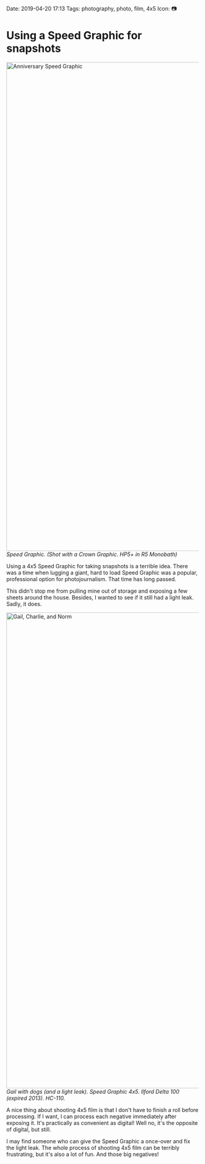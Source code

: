 Date: 2019-04-20 17:13
Tags: photography, photo, film, 4x5
Icon: 📷

# Using a Speed Graphic for snapshots

<a data-flickr-embed="true"  href="https://www.flickr.com/photos/jbaty/25225298385/in/photolist-24Zog22-DSwAcv-o4U69z-Er5fnF-gdcQAQ-E8aGoT-sDmSst-nScxN7-rEFb1d-P3iMMb-P8rrmj-LHy85k-LAdVW3-vyv6Y3" title="Anniversary Speed Graphic"><img src="https://live.staticflickr.com/1641/25225298385_dd2ba0233a_h.jpg" width="1600" height="1280" alt="Anniversary Speed Graphic"></a>
_Speed Graphic. (Shot with a Crown Graphic. HP5+ in R5 Monobath)_


Using a 4x5 Speed Graphic for taking snapshots is a terrible idea. There was a time when lugging a giant, hard to load Speed Graphic was a popular, professional option for photojournalism. That time has long passed.

This didn't stop me from pulling mine out of storage and exposing a few sheets around the house. Besides, I wanted to see if it still had a light leak. Sadly, it does.

<a data-flickr-embed="true"  href="https://www.flickr.com/photos/jbaty/40687146103/in/dateposted-public/" title="Gail, Charlie, and Norm"><img src="https://live.staticflickr.com/65535/40687146103_188eea633d_h.jpg" width="1600" height="1246" alt="Gail, Charlie, and Norm"></a>
_Gail with dogs (and a light leak). Speed Graphic 4x5. Ilford Delta 100 (expired 2013). HC-110._

A nice thing about shooting 4x5 film is that I don't have to finish a roll before processing. If I want, I can process each negative immediately after exposing it. It's practically as convenient as digital! Well no, it's the opposite of digital, but still.

I may find someone who can give the Speed Graphic a once-over and fix the light leak. The whole process of shooting 4x5 film can be terribly frustrating, but it's also a lot of fun. And those big negatives!

